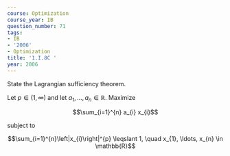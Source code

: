 ```yaml
---
course: Optimization
course_year: IB
question_number: 71
tags:
- IB
- '2006'
- Optimization
title: '1.I.8C '
year: 2006
---
```



State the Lagrangian sufficiency theorem.

Let $p \in(1, \infty)$ and let $a_{1}, \ldots, a_{n} \in \mathbb{R}$. Maximize

$$\sum_{i=1}^{n} a_{i} x_{i}$$

subject to

$$\sum_{i=1}^{n}\left|x_{i}\right|^{p} \leqslant 1, \quad x_{1}, \ldots, x_{n} \in \mathbb{R}$$